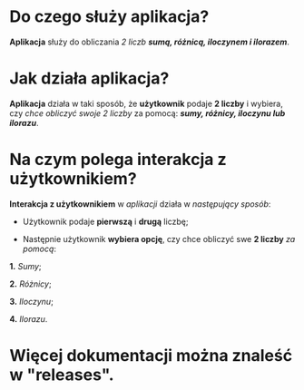 # Do czego służy aplikacja?

**Aplikacja** służy do obliczania _2 liczb **sumą, różnicą, iloczynem i ilorazem**_.

# Jak działa aplikacja?

**Aplikacja** działa w taki sposób, że **użytkownik** podaje **2 liczby** i wybiera, czy _chce obliczyć swoje 2 liczby_ za pomocą: **_sumy, różnicy, iloczynu lub ilorazu_**.

# Na czym polega interakcja z użytkownikiem?

**Interakcja z użytkownikiem** w _aplikacji_ działa w _następujący sposób_:

- Użytkownik podaje **pierwszą** i **drugą** liczbę;
  
- Następnie użytkownik **wybiera opcję**, czy chce obliczyć swe **2 liczby** _za pomocą_:

**1.**  _Sumy_;

**2.** _Różnicy_;

**3.** _Iloczynu_;

**4.** _Ilorazu_.

# Więcej dokumentacji można znaleść w "releases".
